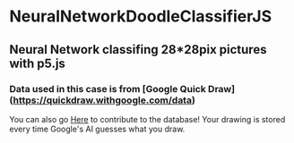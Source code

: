 # NeuralNetworkDoodleClassifierJS
## Neural Network classifing 28*28pix pictures with p5.js 

### Data used in this case is from [Google Quick Draw] (https://quickdraw.withgoogle.com/data)

You can also go [Here](https://quickdraw.withgoogle.com) to contribute to the database!
Your drawing is stored every time Google's AI guesses what you draw.
